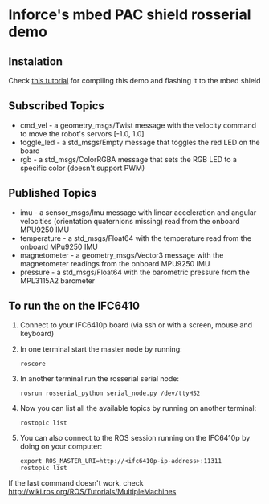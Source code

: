 # Inforce's mbed PAC shield rosserial demo

## Instalation

Check [this tutorial](http://wiki.ros.org/rosserial_mbed/Tutorials/Using%20rosserial%20with%20Inforce%20MBED%20PAC%20Shield) for compiling this demo and flashing it to the mbed shield

## Subscribed Topics

- cmd_vel       - a geometry_msgs/Twist message with the velocity command to move the robot's servors [-1.0, 1.0]
- toggle_led    - a std_msgs/Empty message that toggles the red LED on the board
- rgb           - a std_msgs/ColorRGBA message that sets the RGB LED to a specific color (doesn't support PWM)

## Published Topics

- imu           - a sensor_msgs/Imu message with linear acceleration and angular velocities (orientation quaternions missing) read from the onboard MPU9250 IMU
- temperature   - a std_msgs/Float64 with the temperature read from the onboard MPu9250 IMU
- magnetometer  - a geometry_msgs/Vector3 message with the magnetometer readings from the onboard MPU9250 IMU
- pressure      - a  std_msgs/Float64 with the barometric pressure from the MPL3115A2 barometer

## To run the on the IFC6410

1. Connect to your IFC6410p board (via ssh or with a screen, mouse and keyboard)
2. In one terminal start the master node by running:

    ```
    roscore
    ```

2. In another terminal run the rosserial serial node:

    ```
    rosrun rosserial_python serial_node.py /dev/ttyHS2
    ```

3. Now you can list all the available topics by running on another terminal:

    ```
    rostopic list
    ```

4. You can also connect to the ROS session running on the IFC6410p by doing on your computer:

    ```
    export ROS_MASTER_URI=http://<ifc6410p-ip-address>:11311
    rostopic list
    ```

If the last command doesn't work, check http://wiki.ros.org/ROS/Tutorials/MultipleMachines
